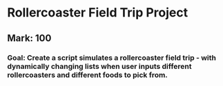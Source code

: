 # Rollercoaster Field Trip Project
## Mark: 100
### Goal: Create a script simulates a rollercoaster field trip - with dynamically changing lists when user inputs different rollercoasters and different foods to pick from. 

